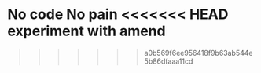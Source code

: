 No code No pain
<<<<<<< HEAD
experiment with amend
=======
>>>>>>> a0b569f6ee956418f9b63ab544e5b86dfaaa11cd
